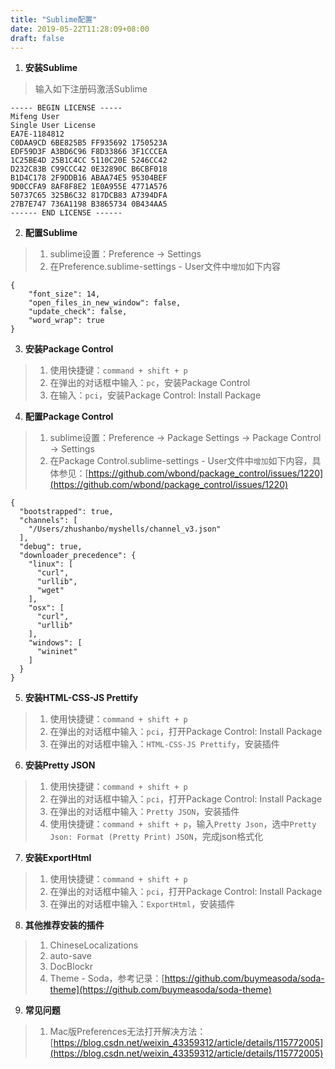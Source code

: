 ```yaml
---
title: "Sublime配置"
date: 2019-05-22T11:28:09+08:00
draft: false
---
```


1. **安装Sublime**

> 输入如下注册码激活Sublime

```
----- BEGIN LICENSE -----
Mifeng User
Single User License
EA7E-1184812
C0DAA9CD 6BE825B5 FF935692 1750523A
EDF59D3F A3BD6C96 F8D33866 3F1CCCEA
1C25BE4D 25B1C4CC 5110C20E 5246CC42
D232C83B C99CCC42 0E32890C B6CBF018
B1D4C178 2F9DDB16 ABAA74E5 95304BEF
9D0CCFA9 8AF8F8E2 1E0A955E 4771A576
50737C65 325B6C32 817DCB83 A7394DFA
27B7E747 736A1198 B3865734 0B434AA5
------ END LICENSE ------
```

2. **配置Sublime**

> 1. sublime设置：Preference -> Settings
> 2. 在Preference.sublime-settings - User文件中`增加`如下内容

```
{
	"font_size": 14,
	"open_files_in_new_window": false,
	"update_check": false,
	"word_wrap": true
}
```

3. **安装Package Control**

> 1. 使用快捷键：`command + shift + p`
> 2. 在弹出的对话框中输入：`pc`，安装Package Control
> 3. 在输入：`pci`，安装Package Control: Install Package

4. **配置Package Control**

> 1. sublime设置：Preference -> Package Settings -> Package Control -> Settings
> 2. 在Package Control.sublime-settings - User文件中`增加`如下内容，具体参见：[https://github.com/wbond/package_control/issues/1220](https://github.com/wbond/package_control/issues/1220)

```
{
  "bootstrapped": true,
  "channels": [
    "/Users/zhushanbo/myshells/channel_v3.json"
  ],
  "debug": true,
  "downloader_precedence": {
    "linux": [
      "curl",
      "urllib",
      "wget"
    ],
    "osx": [
      "curl",
      "urllib"
    ],
    "windows": [
      "wininet"
    ]
  }
}
```

5. **安装HTML-CSS-JS Prettify**

> 1. 使用快捷键：`command + shift + p`
> 2. 在弹出的对话框中输入：`pci`，打开Package Control: Install Package
> 3. 在弹出的对话框中输入：`HTML-CSS-JS Prettify`，安装插件

6. **安装Pretty JSON**

> 1. 使用快捷键：`command + shift + p`
> 2. 在弹出的对话框中输入：`pci`，打开Package Control: Install Package
> 3. 在弹出的对话框中输入：`Pretty JSON`，安装插件
> 4. 使用快捷键：`command + shift + p`，输入`Pretty Json`，选中`Pretty Json: Format (Pretty Print) JSON`，完成json格式化

7. **安装ExportHtml**

> 1. 使用快捷键：`command + shift + p`
> 2. 在弹出的对话框中输入：`pci`，打开Package Control: Install Package
> 3. 在弹出的对话框中输入：`ExportHtml`，安装插件

8. **其他推荐安装的插件**

> 1. ChineseLocalizations
> 2. auto-save
> 3. DocBlockr
> 4. Theme - Soda，参考记录：[https://github.com/buymeasoda/soda-theme](https://github.com/buymeasoda/soda-theme)

9. **常见问题**

> 1. Mac版Preferences无法打开解决方法：[https://blog.csdn.net/weixin_43359312/article/details/115772005](https://blog.csdn.net/weixin_43359312/article/details/115772005)